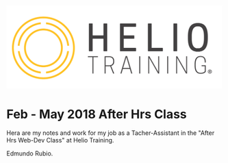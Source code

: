 ![Screen Shoot](/02-14-2018/img/helio.png)

# Feb - May 2018 After Hrs Class

Hera are my notes and work for my job as a Tacher-Assistant in the "After Hrs Web-Dev Class" at Helio Training.

Edmundo Rubio.